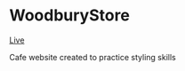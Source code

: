 # WoodburyStore

[Live](https://robert-hamilton36.github.io/)

Cafe website created to practice styling skills
